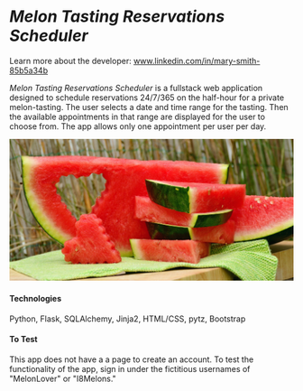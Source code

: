 *Melon Tasting Reservations Scheduler*
===========
Learn more about the developer: www.linkedin.com/in/mary-smith-85b5a34b

*Melon Tasting Reservations Scheduler* is a fullstack web application designed to schedule reservations 24/7/365 on the half-hour for a private melon-tasting. The user selects a date and time range for the tasting. Then the available appointments in that range are displayed for the user to choose from. The app allows only one appointment per user per day.

![Homepage](https://raw.githubusercontent.com/MarySmith5/melon-tasting-reservations/main/static/images/melon-g9551061c7_1920.jpg)

#### Technologies
Python, Flask, SQLAlchemy, Jinja2,
HTML/CSS, pytz, Bootstrap

#### To Test
This app does not have a a page to create an account. To test the functionality of the app, sign in under the fictitious usernames of "MelonLover" or "I8Melons."


